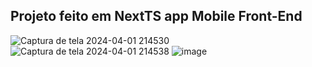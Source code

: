 ## Projeto feito em NextTS app Mobile Front-End







![Captura de tela 2024-04-01 214530](https://github.com/JulioNunesDev/nextjs-app-mobile/assets/78341732/a81305ba-30ab-4ad4-b251-128b3ac875e2)
![Captura de tela 2024-04-01 214538](https://github.com/JulioNunesDev/nextjs-app-mobile/assets/78341732/31721beb-53db-4893-bd0f-26e1b7eb33c1)
![image](https://github.com/JulioNunesDev/nextjs-app-mobile/assets/78341732/8aa5064f-79f9-45ec-b2fc-bdc518dab0d1)
